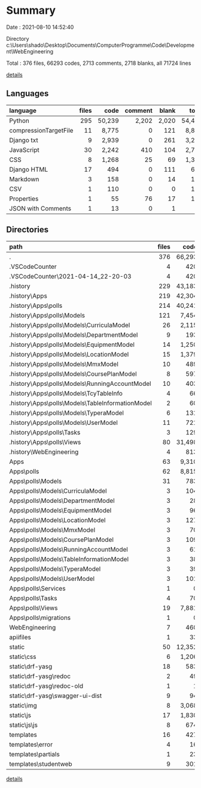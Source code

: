 # Summary

Date : 2021-08-10 14:52:40

Directory c:\Users\shado\Desktop\Documents\ComputerProgramme\Code\Development\WebEngineering

Total : 376 files,  66293 codes, 2713 comments, 2718 blanks, all 71724 lines

[details](details.md)

## Languages
| language | files | code | comment | blank | total |
| :--- | ---: | ---: | ---: | ---: | ---: |
| Python | 295 | 50,239 | 2,202 | 2,020 | 54,461 |
| compressionTargetFile | 11 | 8,775 | 0 | 121 | 8,896 |
| Django txt | 9 | 2,939 | 0 | 261 | 3,200 |
| JavaScript | 30 | 2,242 | 410 | 104 | 2,756 |
| CSS | 8 | 1,268 | 25 | 69 | 1,362 |
| Django HTML | 17 | 494 | 0 | 111 | 605 |
| Markdown | 3 | 158 | 0 | 14 | 172 |
| CSV | 1 | 110 | 0 | 0 | 110 |
| Properties | 1 | 55 | 76 | 17 | 148 |
| JSON with Comments | 1 | 13 | 0 | 1 | 14 |

## Directories
| path | files | code | comment | blank | total |
| :--- | ---: | ---: | ---: | ---: | ---: |
| . | 376 | 66,293 | 2,713 | 2,718 | 71,724 |
| .VSCodeCounter | 4 | 420 | 0 | 16 | 436 |
| .VSCodeCounter\2021-04-14_22-20-03 | 4 | 420 | 0 | 16 | 436 |
| .history | 229 | 43,183 | 1,644 | 1,815 | 46,642 |
| .history\Apps | 219 | 42,304 | 1,417 | 1,618 | 45,339 |
| .history\Apps\polls | 214 | 40,241 | 1,417 | 1,440 | 43,098 |
| .history\Apps\polls\Models | 121 | 7,454 | 822 | 455 | 8,731 |
| .history\Apps\polls\Models\CurriculaModel | 26 | 2,115 | 352 | 105 | 2,572 |
| .history\Apps\polls\Models\DepartmentModel | 9 | 193 | 8 | 36 | 237 |
| .history\Apps\polls\Models\EquipmentModel | 14 | 1,250 | 138 | 31 | 1,419 |
| .history\Apps\polls\Models\LocationModel | 15 | 1,379 | 0 | 81 | 1,460 |
| .history\Apps\polls\Models\MmxModel | 10 | 489 | 41 | 60 | 590 |
| .history\Apps\polls\Models\CoursePlanModel | 8 | 597 | 0 | 21 | 618 |
| .history\Apps\polls\Models\RunningAccountModel | 10 | 403 | 139 | 35 | 577 |
| .history\Apps\polls\Models\TcyTableInfo | 4 | 66 | 0 | 7 | 73 |
| .history\Apps\polls\Models\TableInformationModel | 2 | 60 | 0 | 6 | 66 |
| .history\Apps\polls\Models\TyperaModel | 6 | 131 | 0 | 13 | 144 |
| .history\Apps\polls\Models\UserModel | 11 | 721 | 144 | 54 | 919 |
| .history\Apps\polls\Tasks | 3 | 129 | 3 | 18 | 150 |
| .history\Apps\polls\Views | 80 | 31,498 | 508 | 865 | 32,871 |
| .history\WebEngineering | 4 | 813 | 220 | 176 | 1,209 |
| Apps | 63 | 9,310 | 402 | 333 | 10,045 |
| Apps\polls | 62 | 8,815 | 402 | 292 | 9,509 |
| Apps\polls\Models | 31 | 783 | 184 | 72 | 1,039 |
| Apps\polls\Models\CurriculaModel | 3 | 104 | 73 | 7 | 184 |
| Apps\polls\Models\DepartmentModel | 3 | 28 | 1 | 7 | 36 |
| Apps\polls\Models\EquipmentModel | 3 | 96 | 44 | 6 | 146 |
| Apps\polls\Models\LocationModel | 3 | 127 | 0 | 9 | 136 |
| Apps\polls\Models\MmxModel | 3 | 70 | 9 | 9 | 88 |
| Apps\polls\Models\CoursePlanModel | 3 | 109 | 0 | 6 | 115 |
| Apps\polls\Models\RunningAccountModel | 3 | 61 | 29 | 6 | 96 |
| Apps\polls\Models\TableInformationModel | 3 | 38 | 0 | 6 | 44 |
| Apps\polls\Models\TyperaModel | 3 | 39 | 0 | 6 | 45 |
| Apps\polls\Models\UserModel | 3 | 101 | 28 | 9 | 138 |
| Apps\polls\Services | 1 | 0 | 0 | 1 | 1 |
| Apps\polls\Tasks | 4 | 70 | 1 | 13 | 84 |
| Apps\polls\Views | 19 | 7,881 | 202 | 192 | 8,275 |
| Apps\polls\migrations | 1 | 0 | 0 | 1 | 1 |
| WebEngineering | 7 | 460 | 151 | 108 | 719 |
| apiifiles | 1 | 33 | 0 | 11 | 44 |
| static | 50 | 12,352 | 435 | 302 | 13,089 |
| static\css | 6 | 1,206 | 24 | 54 | 1,284 |
| static\drf-yasg | 18 | 583 | 189 | 79 | 851 |
| static\drf-yasg\redoc | 2 | 49 | 96 | 0 | 145 |
| static\drf-yasg\redoc-old | 1 | 1 | 7 | 0 | 8 |
| static\drf-yasg\swagger-ui-dist | 9 | 94 | 24 | 13 | 131 |
| static\img | 8 | 3,068 | 0 | 35 | 3,103 |
| static\js | 17 | 1,830 | 222 | 48 | 2,100 |
| static\js\js | 8 | 674 | 76 | 12 | 762 |
| templates | 16 | 427 | 0 | 103 | 530 |
| templates\error | 4 | 16 | 0 | 4 | 20 |
| templates\partials | 1 | 23 | 0 | 2 | 25 |
| templates\studentweb | 9 | 301 | 0 | 64 | 365 |

[details](details.md)
